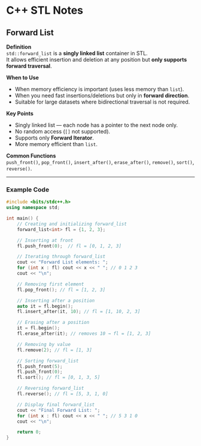 # C++ STL Notes

## Forward List

**Definition**  
`std::forward_list` is a **singly linked list** container in STL.  
It allows efficient insertion and deletion at any position but **only supports forward traversal**.

**When to Use**  
- When memory efficiency is important (uses less memory than `list`).  
- When you need fast insertions/deletions but only in **forward direction**.  
- Suitable for large datasets where bidirectional traversal is not required.

**Key Points**  
- Singly linked list — each node has a pointer to the next node only.  
- No random access (`[]` not supported).  
- Supports only **Forward Iterator**.  
- More memory efficient than `list`.  

**Common Functions**  
`push_front()`, `pop_front()`, `insert_after()`, `erase_after()`, `remove()`, `sort()`, `reverse()`.

---

### Example Code

```cpp
#include <bits/stdc++.h>
using namespace std;

int main() {
    // Creating and initializing forward_list
    forward_list<int> fl = {1, 2, 3};

    // Inserting at front
    fl.push_front(0);  // fl = [0, 1, 2, 3]

    // Iterating through forward_list
    cout << "Forward List elements: ";
    for (int x : fl) cout << x << " "; // 0 1 2 3
    cout << "\n";

    // Removing first element
    fl.pop_front(); // fl = [1, 2, 3]

    // Inserting after a position
    auto it = fl.begin();
    fl.insert_after(it, 10); // fl = [1, 10, 2, 3]

    // Erasing after a position
    it = fl.begin();
    fl.erase_after(it); // removes 10 → fl = [1, 2, 3]

    // Removing by value
    fl.remove(2); // fl = [1, 3]

    // Sorting forward_list
    fl.push_front(5);
    fl.push_front(0);
    fl.sort(); // fl = [0, 1, 3, 5]

    // Reversing forward_list
    fl.reverse(); // fl = [5, 3, 1, 0]

    // Display final forward_list
    cout << "Final Forward List: ";
    for (int x : fl) cout << x << " "; // 5 3 1 0
    cout << "\n";

    return 0;
}
